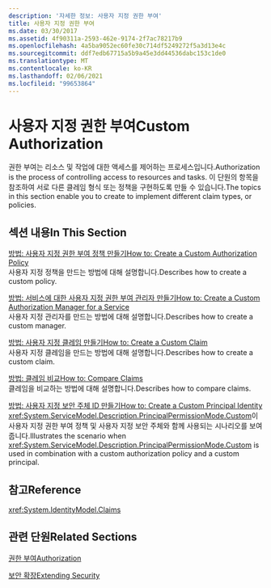```yaml
---
description: '자세한 정보: 사용자 지정 권한 부여'
title: 사용자 지정 권한 부여
ms.date: 03/30/2017
ms.assetid: 4f90311a-2593-462e-9174-2f7ac78217b9
ms.openlocfilehash: 4a5ba9052ec60fe30c714df5249272f5a3d13e4c
ms.sourcegitcommit: ddf7edb67715a5b9a45e3dd44536dabc153c1de0
ms.translationtype: MT
ms.contentlocale: ko-KR
ms.lasthandoff: 02/06/2021
ms.locfileid: "99653864"
---
```

# <a name="custom-authorization"></a><span data-ttu-id="a1058-103">사용자 지정 권한 부여</span><span class="sxs-lookup"><span data-stu-id="a1058-103">Custom Authorization</span></span>

<span data-ttu-id="a1058-104">권한 부여는 리소스 및 작업에 대한 액세스를 제어하는 프로세스입니다.</span><span class="sxs-lookup"><span data-stu-id="a1058-104">Authorization is the process of controlling access to resources and tasks.</span></span> <span data-ttu-id="a1058-105">이 단원의 항목을 참조하여 서로 다른 클레임 형식 또는 정책을 구현하도록 만들 수 있습니다.</span><span class="sxs-lookup"><span data-stu-id="a1058-105">The topics in this section enable you to create to implement different claim types, or policies.</span></span>  
  
## <a name="in-this-section"></a><span data-ttu-id="a1058-106">섹션 내용</span><span class="sxs-lookup"><span data-stu-id="a1058-106">In This Section</span></span>  

 [<span data-ttu-id="a1058-107">방법: 사용자 지정 권한 부여 정책 만들기</span><span class="sxs-lookup"><span data-stu-id="a1058-107">How to: Create a Custom Authorization Policy</span></span>](how-to-create-a-custom-authorization-policy.md)  
 <span data-ttu-id="a1058-108">사용자 지정 정책을 만드는 방법에 대해 설명합니다.</span><span class="sxs-lookup"><span data-stu-id="a1058-108">Describes how to create a custom policy.</span></span>  
  
 [<span data-ttu-id="a1058-109">방법: 서비스에 대한 사용자 지정 권한 부여 관리자 만들기</span><span class="sxs-lookup"><span data-stu-id="a1058-109">How to: Create a Custom Authorization Manager for a Service</span></span>](how-to-create-a-custom-authorization-manager-for-a-service.md)  
 <span data-ttu-id="a1058-110">사용자 지정 관리자를 만드는 방법에 대해 설명합니다.</span><span class="sxs-lookup"><span data-stu-id="a1058-110">Describes how to create a custom manager.</span></span>  
  
 [<span data-ttu-id="a1058-111">방법: 사용자 지정 클레임 만들기</span><span class="sxs-lookup"><span data-stu-id="a1058-111">How to: Create a Custom Claim</span></span>](how-to-create-a-custom-claim.md)  
 <span data-ttu-id="a1058-112">사용자 지정 클레임을 만드는 방법에 대해 설명합니다.</span><span class="sxs-lookup"><span data-stu-id="a1058-112">Describes how to create a custom claim.</span></span>  
  
 [<span data-ttu-id="a1058-113">방법: 클레임 비교</span><span class="sxs-lookup"><span data-stu-id="a1058-113">How to: Compare Claims</span></span>](how-to-compare-claims.md)  
 <span data-ttu-id="a1058-114">클레임을 비교하는 방법에 대해 설명합니다.</span><span class="sxs-lookup"><span data-stu-id="a1058-114">Describes how to compare claims.</span></span>  
  
 [<span data-ttu-id="a1058-115">방법: 사용자 지정 보안 주체 ID 만들기</span><span class="sxs-lookup"><span data-stu-id="a1058-115">How to: Create a Custom Principal Identity</span></span>](how-to-create-a-custom-principal-identity.md)  
 <span data-ttu-id="a1058-116"><xref:System.ServiceModel.Description.PrincipalPermissionMode.Custom>이 사용자 지정 권한 부여 정책 및 사용자 지정 보안 주체와 함께 사용되는 시나리오를 보여 줍니다.</span><span class="sxs-lookup"><span data-stu-id="a1058-116">Illustrates the scenario when <xref:System.ServiceModel.Description.PrincipalPermissionMode.Custom> is used in combination with a custom authorization policy and a custom principal.</span></span>  
  
## <a name="reference"></a><span data-ttu-id="a1058-117">참고</span><span class="sxs-lookup"><span data-stu-id="a1058-117">Reference</span></span>  

 <xref:System.IdentityModel.Claims>  
  
## <a name="related-sections"></a><span data-ttu-id="a1058-118">관련 단원</span><span class="sxs-lookup"><span data-stu-id="a1058-118">Related Sections</span></span>  

 [<span data-ttu-id="a1058-119">권한 부여</span><span class="sxs-lookup"><span data-stu-id="a1058-119">Authorization</span></span>](../feature-details/authorization-in-wcf.md)  
  
 [<span data-ttu-id="a1058-120">보안 확장</span><span class="sxs-lookup"><span data-stu-id="a1058-120">Extending Security</span></span>](extending-security.md)
